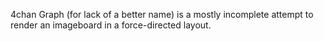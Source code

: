 4chan Graph (for lack of a better name) is a mostly incomplete attempt to render an imageboard in a force-directed layout.